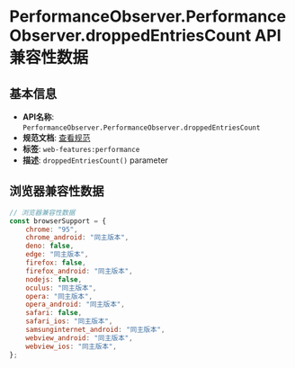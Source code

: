 # PerformanceObserver.PerformanceObserver.droppedEntriesCount API 兼容性数据

## 基本信息

- **API名称**: `PerformanceObserver.PerformanceObserver.droppedEntriesCount`
- **规范文档**: [查看规范](https://w3c.github.io/performance-timeline/#dom-performanceobservercallbackoptions-droppedentriescount)
- **标签**: `web-features:performance`
- **描述**: `droppedEntriesCount()` parameter

## 浏览器兼容性数据

```javascript
// 浏览器兼容性数据
const browserSupport = {
    chrome: "95",
    chrome_android: "同主版本",
    deno: false,
    edge: "同主版本",
    firefox: false,
    firefox_android: "同主版本",
    nodejs: false,
    oculus: "同主版本",
    opera: "同主版本",
    opera_android: "同主版本",
    safari: false,
    safari_ios: "同主版本",
    samsunginternet_android: "同主版本",
    webview_android: "同主版本",
    webview_ios: "同主版本",
};

```

